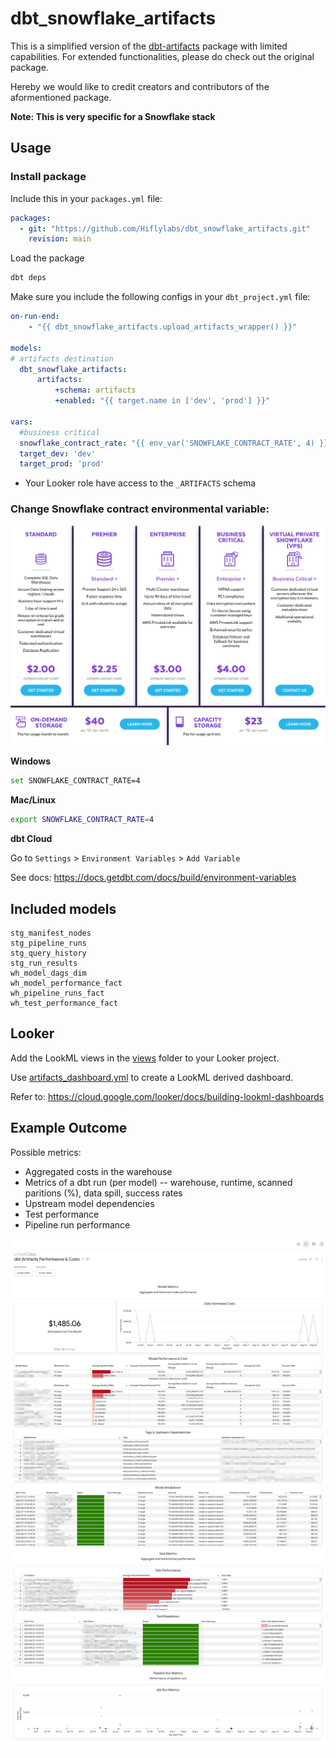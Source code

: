 # dbt_snowflake_artifacts

This is a simplified version of the [dbt-artifacts](https://github.com/brooklyn-data/dbt_artifacts/tree/main/macros) package with limited capabilities. For extended functionalities, please do check out the original package.

Hereby we would like to credit creators and contributors of the aformentioned package.

**Note: This is very specific for a Snowflake stack**

## Usage

### Install package

Include this in your `packages.yml` file:

```yml
packages:
  - git: "https://github.com/Hiflylabs/dbt_snowflake_artifacts.git"
    revision: main
```
Load the package

```bash
dbt deps
```

Make sure you include the following configs in your `dbt_project.yml` file:

```yml
on-run-end:
    - "{{ dbt_snowflake_artifacts.upload_artifacts_wrapper() }}"

models:    
# artifacts destination
  dbt_snowflake_artifacts:
      artifacts:
          +schema: artifacts
          +enabled: "{{ target.name in ['dev', 'prod'] }}"

vars:
  #business critical
  snowflake_contract_rate: "{{ env_var('SNOWFLAKE_CONTRACT_RATE', 4) }}"
  target_dev: 'dev'
  target_prod: 'prod'

```

+ Your Looker role have access to the `_ARTIFACTS` schema

### Change Snowflake contract environmental variable:

![snowflake_pricing](./_misc/snowflake_pricing.png)

**Windows**

```bash
set SNOWFLAKE_CONTRACT_RATE=4
```

**Mac/Linux**

```bash
export SNOWFLAKE_CONTRACT_RATE=4
```

**dbt Cloud**

Go to `Settings` > `Environment Variables` > `Add Variable`

See docs: https://docs.getdbt.com/docs/build/environment-variables

## Included models

```
stg_manifest_nodes
stg_pipeline_runs
stg_query_history
stg_run_results
wh_model_dags_dim
wh_model_performance_fact
wh_pipeline_runs_fact
wh_test_performance_fact
```
## Looker

Add the LookML views in the [views](./looker/views/) folder to your Looker project.

Use [artifacts_dashboard.yml](./looker/dashboards/artifacts_dashboard.yml) to create a LookML derived dashboard.

Refer to: https://cloud.google.com/looker/docs/building-lookml-dashboards

## Example Outcome

Possible metrics:
- Aggregated costs in the warehouse
- Metrics of a dbt run (per model) -- warehouse, runtime, scanned paritions (%), data spill, success rates
- Upstream model dependencies
- Test performance
- Pipeline run performance

![artifacts dashboard](./_misc/looker_dashboard.png)
